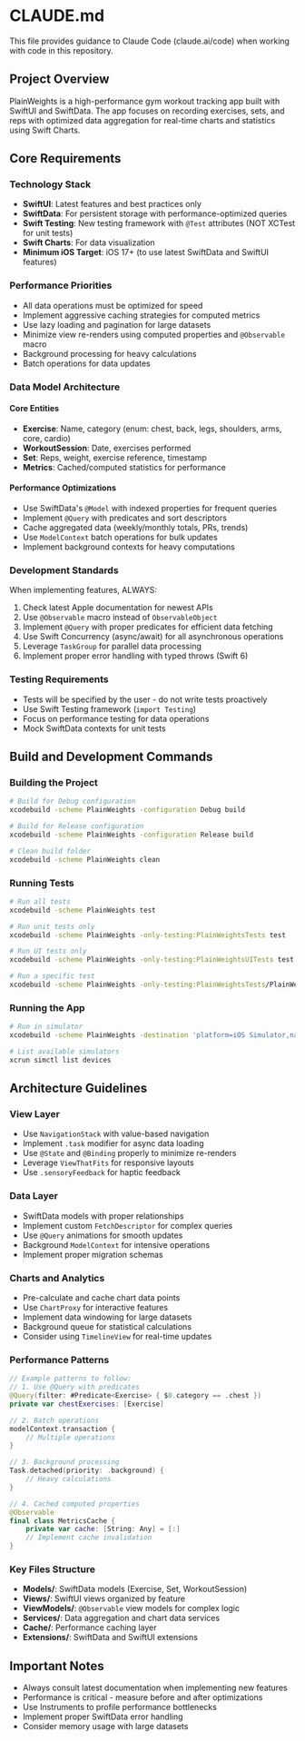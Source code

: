# CLAUDE.md

This file provides guidance to Claude Code (claude.ai/code) when working with code in this repository.

## Project Overview

PlainWeights is a high-performance gym workout tracking app built with SwiftUI and SwiftData. The app focuses on recording exercises, sets, and reps with optimized data aggregation for real-time charts and statistics using Swift Charts.

## Core Requirements

### Technology Stack
- **SwiftUI**: Latest features and best practices only
- **SwiftData**: For persistent storage with performance-optimized queries
- **Swift Testing**: New testing framework with `@Test` attributes (NOT XCTest for unit tests)
- **Swift Charts**: For data visualization
- **Minimum iOS Target**: iOS 17+ (to use latest SwiftData and SwiftUI features)

### Performance Priorities
- All data operations must be optimized for speed
- Implement aggressive caching strategies for computed metrics
- Use lazy loading and pagination for large datasets
- Minimize view re-renders using computed properties and `@Observable` macro
- Background processing for heavy calculations
- Batch operations for data updates

### Data Model Architecture

#### Core Entities
- **Exercise**: Name, category (enum: chest, back, legs, shoulders, arms, core, cardio)
- **WorkoutSession**: Date, exercises performed
- **Set**: Reps, weight, exercise reference, timestamp
- **Metrics**: Cached/computed statistics for performance

#### Performance Optimizations
- Use SwiftData's `@Model` with indexed properties for frequent queries
- Implement `@Query` with predicates and sort descriptors
- Cache aggregated data (weekly/monthly totals, PRs, trends)
- Use `ModelContext` batch operations for bulk updates
- Implement background contexts for heavy computations

### Development Standards

When implementing features, ALWAYS:
1. Check latest Apple documentation for newest APIs
2. Use `@Observable` macro instead of `ObservableObject`
3. Implement `@Query` with proper predicates for efficient data fetching
4. Use Swift Concurrency (async/await) for all asynchronous operations
5. Leverage `TaskGroup` for parallel data processing
6. Implement proper error handling with typed throws (Swift 6)

### Testing Requirements
- Tests will be specified by the user - do not write tests proactively
- Use Swift Testing framework (`import Testing`)
- Focus on performance testing for data operations
- Mock SwiftData contexts for unit tests

## Build and Development Commands

### Building the Project
```bash
# Build for Debug configuration
xcodebuild -scheme PlainWeights -configuration Debug build

# Build for Release configuration  
xcodebuild -scheme PlainWeights -configuration Release build

# Clean build folder
xcodebuild -scheme PlainWeights clean
```

### Running Tests
```bash
# Run all tests
xcodebuild -scheme PlainWeights test

# Run unit tests only
xcodebuild -scheme PlainWeights -only-testing:PlainWeightsTests test

# Run UI tests only
xcodebuild -scheme PlainWeights -only-testing:PlainWeightsUITests test

# Run a specific test
xcodebuild -scheme PlainWeights -only-testing:PlainWeightsTests/PlainWeightsTests/example test
```

### Running the App
```bash
# Run in simulator
xcodebuild -scheme PlainWeights -destination 'platform=iOS Simulator,name=iPhone 16' run

# List available simulators
xcrun simctl list devices
```

## Architecture Guidelines

### View Layer
- Use `NavigationStack` with value-based navigation
- Implement `.task` modifier for async data loading
- Use `@State` and `@Binding` properly to minimize re-renders
- Leverage `ViewThatFits` for responsive layouts
- Use `.sensoryFeedback` for haptic feedback

### Data Layer
- SwiftData models with proper relationships
- Implement custom `FetchDescriptor` for complex queries
- Use `@Query` animations for smooth updates
- Background `ModelContext` for intensive operations
- Implement proper migration schemas

### Charts and Analytics
- Pre-calculate and cache chart data points
- Use `ChartProxy` for interactive features
- Implement data windowing for large datasets
- Background queue for statistical calculations
- Consider using `TimelineView` for real-time updates

### Performance Patterns
```swift
// Example patterns to follow:
// 1. Use @Query with predicates
@Query(filter: #Predicate<Exercise> { $0.category == .chest })
private var chestExercises: [Exercise]

// 2. Batch operations
modelContext.transaction {
    // Multiple operations
}

// 3. Background processing
Task.detached(priority: .background) {
    // Heavy calculations
}

// 4. Cached computed properties
@Observable
final class MetricsCache {
    private var cache: [String: Any] = [:]
    // Implement cache invalidation
}
```

### Key Files Structure
- **Models/**: SwiftData models (Exercise, Set, WorkoutSession)
- **Views/**: SwiftUI views organized by feature
- **ViewModels/**: `@Observable` view models for complex logic
- **Services/**: Data aggregation and chart data services
- **Cache/**: Performance caching layer
- **Extensions/**: SwiftData and SwiftUI extensions

## Important Notes
- Always consult latest documentation when implementing new features
- Performance is critical - measure before and after optimizations
- Use Instruments to profile performance bottlenecks
- Implement proper SwiftData error handling
- Consider memory usage with large datasets